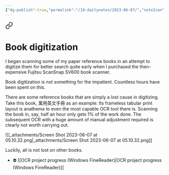 ```yaml
---
{"dg-publish":true,"permalink":"/10-dailynotes/2023-06-07/","noteIcon":"2"}
---
```




<div class="transclusion internal-embed is-loaded"><a class="markdown-embed-link" href="/book-digitization/" aria-label="Open link"><svg xmlns="http://www.w3.org/2000/svg" width="24" height="24" viewBox="0 0 24 24" fill="none" stroke="currentColor" stroke-width="2" stroke-linecap="round" stroke-linejoin="round" class="svg-icon lucide-link"><path d="M10 13a5 5 0 0 0 7.54.54l3-3a5 5 0 0 0-7.07-7.07l-1.72 1.71"></path><path d="M14 11a5 5 0 0 0-7.54-.54l-3 3a5 5 0 0 0 7.07 7.07l1.71-1.71"></path></svg></a><div class="markdown-embed">

<div class="markdown-embed-title">

# Book digitization

</div>



I began scanning some of my paper reference books in an attempt to digitize them for better search quite early when I purchased the then-expensive Fujitsu ScanSnap SV600 book scanner.

Book digitization is not something for the impatient. Countless hours have been spent on this.

There are some reference books that are simply a lost cause in digitizing. Take this book, 萬用英文手冊 as an example: Its frameless tabular print layout is anathema to even the most capable OCR tool there is. Scanning the book in, say, half an hour only gets 1% of the work done. The subsequent OCR with a huge amount of manual adjustment required is clearly not worth carrying out.

![[_attachments/Screen Shot 2023-06-07 at 05.10.32.png\|_attachments/Screen Shot 2023-06-07 at 05.10.32.png]]

Luckily, all is not lost on other books. 
- ⛔️ [[OCR project progress (Windows FineReader)\|OCR project progress (Windows FineReader)]]

</div></div>
